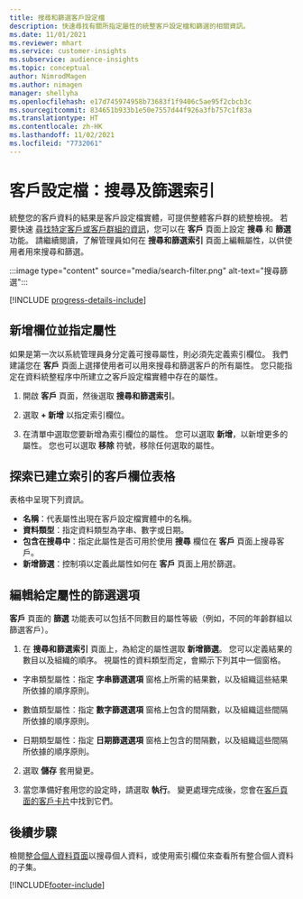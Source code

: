```yaml
---
title: 搜尋和篩選客戶設定檔
description: 快速尋找有關所指定屬性的統整客戶設定檔和篩選的相關資訊。
ms.date: 11/01/2021
ms.reviewer: mhart
ms.service: customer-insights
ms.subservice: audience-insights
ms.topic: conceptual
author: NimrodMagen
ms.author: nimagen
manager: shellyha
ms.openlocfilehash: e17d745974958b73683f1f9406c5ae95f2cbcb3c
ms.sourcegitcommit: 834651b933b1e50e7557d44f926a3fb757c1f83a
ms.translationtype: HT
ms.contentlocale: zh-HK
ms.lasthandoff: 11/02/2021
ms.locfileid: "7732061"
---
```

# <a name="customer-profiles-search--filter-index"></a>客戶設定檔：搜尋及篩選索引

統整您的客戶資料的結果是客戶設定檔實體，可提供整體客戶群的統整檢視。 若要快速 [尋找特定客戶或客戶群組的資訊](customer-profiles.md)，您可以在 **客戶** 頁面上設定 **搜尋** 和 **篩選** 功能。 請繼續閱讀，了解管理員如何在 **搜尋和篩選索引** 頁面上編輯屬性，以供使用者用來搜尋和篩選。

   :::image type="content" source="media/search-filter.png" alt-text="搜尋篩選":::

[!INCLUDE [progress-details-include](../includes/progress-details-pane.md)]

## <a name="add-fields-and-specify-attributes"></a>新增欄位並指定屬性

如果是第一次以系統管理員身分定義可搜尋屬性，則必須先定義索引欄位。 我們建議您在 **客戶** 頁面上選擇使用者可以用來搜尋和篩選客戶的所有屬性。 您只能指定在資料統整程序中所建立之客戶設定檔實體中存在的屬性。

1. 開啟 **客戶** 頁面，然後選取 **搜尋和篩選索引**。

2. 選取 **+ 新增** 以指定索引欄位。

3. 在清單中選取您要新增為索引欄位的屬性。 您可以選取 **新增**，以新增更多的屬性。 您也可以選取 **移除** 符號，移除任何選取的屬性。

## <a name="explore-the-indexed-customer-fields-table"></a>探索已建立索引的客戶欄位表格

表格中呈現下列資訊。

- **名稱**：代表屬性出現在客戶設定檔實體中的名稱。
- **資料類型**：指定資料類型為字串、數字或日期。
- **包含在搜尋中**：指定此屬性是否可用於使用 **搜尋** 欄位在 **客戶** 頁面上搜尋客戶。
- **新增篩選**：控制項以定義此屬性如何在 **客戶** 頁面上用於篩選。

## <a name="editing-filtering-options-for-a-given-attribute"></a>編輯給定屬性的篩選選項

**客戶** 頁面的 **篩選** 功能表可以包括不同數目的屬性等級（例如，不同的年齡群組以篩選客戶）。

1. 在 **搜尋和篩選索引** 頁面上，為給定的屬性選取 **新增篩選**。 您可以定義結果的數目以及組織的順序。 視屬性的資料類型而定，會顯示下列其中一個窗格。

- 字串類型屬性：指定 **字串篩選選項** 窗格上所需的結果數，以及組織這些結果所依據的順序原則。

- 數值類型屬性：指定 **數字篩選選項** 窗格上包含的間隔數，以及組織這些間隔所依據的順序原則。

- 日期類型屬性：指定 **日期篩選選項** 窗格上包含的間隔數，以及組織這些間隔所依據的順序原則。

2. 選取 **儲存** 套用變更。

3. 當您準備好套用您的設定時，請選取 **執行**。 變更處理完成後，您會在[客戶頁面的客戶卡片](customer-profiles.md)中找到它們。 

## <a name="next-steps"></a>後續步驟

檢閱[整合個人資料頁面](customer-profiles.md)以搜尋個人資料，或使用索引欄位來查看所有整合個人資料的子集。


[!INCLUDE[footer-include](../includes/footer-banner.md)]
